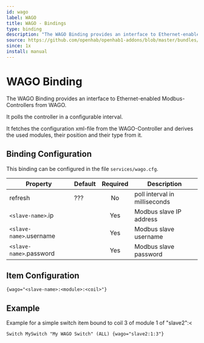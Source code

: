 ```yaml
---
id: wago
label: WAGO
title: WAGO - Bindings
type: binding
description: "The WAGO Binding provides an interface to Ethernet-enabled Modbus-Controllers from WAGO."
source: https://github.com/openhab/openhab1-addons/blob/master/bundles/binding/org.openhab.binding.wago/README.md
since: 1x
install: manual
---
```


<!-- Attention authors: Do not edit directly. Please add your changes to the appropriate source repository -->

<!-- {% include base.html %} -->

# WAGO Binding

The WAGO Binding provides an interface to Ethernet-enabled Modbus-Controllers from WAGO.

It polls the controller in a configurable interval.

It fetches the configuration xml-file from the WAGO-Controller and derives the used modules, their position and their type from it.

## Binding Configuration

This binding can be configured in the file `services/wago.cfg`.

| Property | Default | Required | Description |
|----------|---------|:--------:|-------------|
| refresh  |  ???    |    No    | poll interval in milliseconds |
| `<slave-name>`.ip | |   Yes   | Modbus slave IP address |
| `<slave-name>`.username | | Yes | Modbus slave username |
| `<slave-name>`.password | | Yes | Modbus slave password |


## Item Configuration

```
{wago="<slave-name>:<module>:<coil>"}
```

## Example

Example for a simple switch item bound to coil 3 of module 1 of "slave2":<

```
Switch MySwitch "My WAGO Switch" (ALL) {wago="slave2:1:3"}
```

